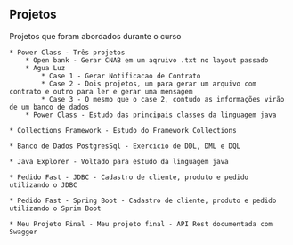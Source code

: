 ## Projetos
Projetos que foram abordados durante o curso



    * Power Class - Três projetos
        * Open bank - Gerar CNAB em um aqruivo .txt no layout passado
        * Agua Luz
            * Case 1 - Gerar Notificacao de Contrato
            * Case 2 - Dois projetos, um para gerar um arquivo com contrato e outro para ler e gerar uma mensagem
            * Case 3 - O mesmo que o case 2, contudo as informações virão de um banco de dados 
        * Power Class - Estudo das principais classes da linguagem java
        
    * Collections Framework - Estudo do Framework Collections

    * Banco de Dados PostgresSql - Exercicio de DDL, DML e DQL

    * Java Explorer - Voltado para estudo da linguagem java

    * Pedido Fast - JDBC - Cadastro de cliente, produto e pedido utilizando o JDBC

    * Pedido Fast - Spring Boot - Cadastro de cliente, produto e pedido utilizando o Sprim Boot

    * Meu Projeto Final - Meu projeto final - API Rest documentada com Swagger
